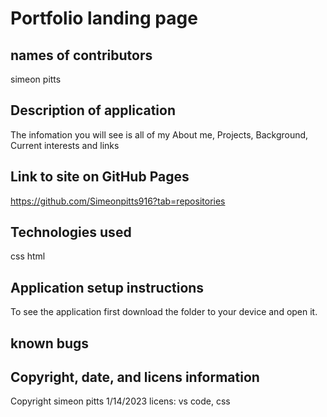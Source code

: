 # Portfolio landing page
## names of contributors
simeon pitts
## Description of application
 The infomation you will see is all of my About me, Projects, Background, Current interests and links
## Link to site on GitHub Pages
https://github.com/Simeonpitts916?tab=repositories
## Technologies used
css
html
## Application setup instructions
To see the application first download the folder to your device and open it.
## known bugs
## Copyright, date, and licens information
Copyright simeon pitts
1/14/2023
licens: vs code, css